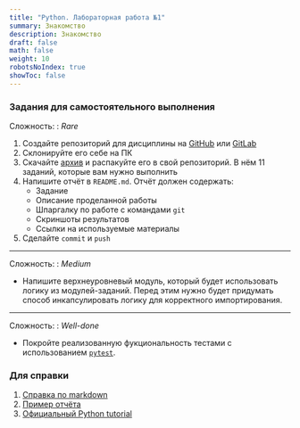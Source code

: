 ```yaml
---
title: "Python. Лабораторная работа №1"
summary: Знакомство
description: Знакомство
draft: false
math: false
weight: 10
robotsNoIndex: true
showToc: false
---
```


### Задания для самостоятельного выполнения

Сложность:
: *Rare*

1. Создайте репозиторий для дисциплины на [GitHub](https://github.com) или [GitLab](https://gitlab.com)
2. Склонируйте его себе на ПК
3. Скачайте [архив](/python/lab01.zip) и распакуйте его в свой репозиторий. В нём 11 заданий, которые вам нужно выполнить
4. Напишите отчёт в `README.md`. Отчёт должен содержать:
    * Задание
    * Описание проделанной работы
    * Шпаргалку по работе с командами `git`
    * Скриншоты результатов
    * Ссылки на используемые материалы
5. Сделайте `commit` и `push`

---

Сложность:
: *Medium*  

* Напишите верхнеуровневый модуль, который будет использовать логику из модулей-заданий. Перед этим нужно будет придумать способ инкапсулировать логику для корректного импортирования.

---

Сложность:
: *Well-done*  

* Покройте реализованную фукциональность тестами с использованием [`pytest`](https://docs.pytest.org/en/latest/).


### Для справки

1. [Справка по markdown](https://doka.guide/tools/markdown/)
2. [Пример отчёта](https://github.com/still-coding/report_demo)
3. [Официальный Python tutorial](https://docs.python.org/3/tutorial/) 
